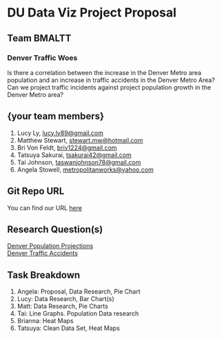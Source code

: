 # DU Data Viz Project Proposal

## Team BMALTT

### Denver Traffic Woes

Is there a correlation between the increase in the Denver Metro area population and an increase in traffic accidents in the Denver Metro Area? 
Can we project traffic incidents against project population growth in the Denver Metro area?

## {your team members}
1. Lucy Ly, lucy.ly89@gmail.com
2. Matthew Stewart, stewart.mw@hotmail.com
3. Bri Von Feldt, briv1224@gmail.com
4. Tatsuya Sakurai, tsakurai42@gmail.com
5. Tai Johnson, taswanjohnson78@gmail.com
6. Angela Stowell, metropolitanworks@yahoo.com

## Git Repo URL
You can find our URL [here](https://du.bootcampcontent.com/angelamstowell/team_bmaltt.git)

## Research Question(s)
[Denver Population Projections](https://data.colorado.gov/Demographics/Population-Projections-in-Colorado/q5vp-adf3)  
[Denver Traffic Accidents](https://www.denvergov.org/opendata/dataset/city-and-county-of-denver-traffic-accidents)

## Task Breakdown
1. Angela: Proposal, Data Research, Pie Chart
2. Lucy: Data Research, Bar Chart(s)
3. Matt: Data Research, Pie Charts
4. Tai: Line Graphs. Population Data research
5. Brianna: Heat Maps
6. Tatsuya: Clean Data Set, Heat Maps